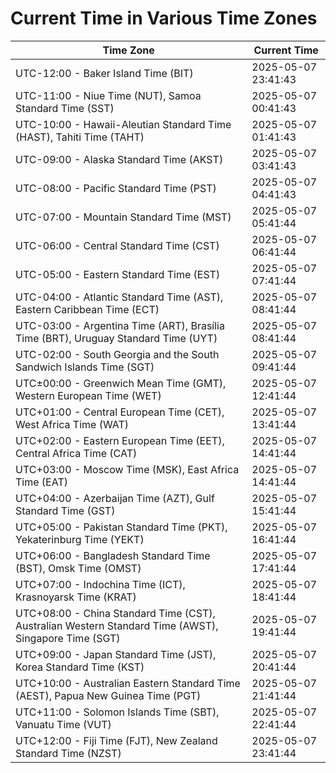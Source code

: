 # Current Time in Various Time Zones

| Time Zone | Current Time |
|-----------|--------------|
| UTC-12:00 - Baker Island Time (BIT) | 2025-05-07 23:41:43 |
| UTC-11:00 - Niue Time (NUT), Samoa Standard Time (SST) | 2025-05-07 00:41:43 |
| UTC-10:00 - Hawaii-Aleutian Standard Time (HAST), Tahiti Time (TAHT) | 2025-05-07 01:41:43 |
| UTC-09:00 - Alaska Standard Time (AKST) | 2025-05-07 03:41:43 |
| UTC-08:00 - Pacific Standard Time (PST) | 2025-05-07 04:41:43 |
| UTC-07:00 - Mountain Standard Time (MST) | 2025-05-07 05:41:44 |
| UTC-06:00 - Central Standard Time (CST) | 2025-05-07 06:41:44 |
| UTC-05:00 - Eastern Standard Time (EST) | 2025-05-07 07:41:44 |
| UTC-04:00 - Atlantic Standard Time (AST), Eastern Caribbean Time (ECT) | 2025-05-07 08:41:44 |
| UTC-03:00 - Argentina Time (ART), Brasília Time (BRT), Uruguay Standard Time (UYT) | 2025-05-07 08:41:44 |
| UTC-02:00 - South Georgia and the South Sandwich Islands Time (SGT) | 2025-05-07 09:41:44 |
| UTC±00:00 - Greenwich Mean Time (GMT), Western European Time (WET) | 2025-05-07 12:41:44 |
| UTC+01:00 - Central European Time (CET), West Africa Time (WAT) | 2025-05-07 13:41:44 |
| UTC+02:00 - Eastern European Time (EET), Central Africa Time (CAT) | 2025-05-07 14:41:44 |
| UTC+03:00 - Moscow Time (MSK), East Africa Time (EAT) | 2025-05-07 14:41:44 |
| UTC+04:00 - Azerbaijan Time (AZT), Gulf Standard Time (GST) | 2025-05-07 15:41:44 |
| UTC+05:00 - Pakistan Standard Time (PKT), Yekaterinburg Time (YEKT) | 2025-05-07 16:41:44 |
| UTC+06:00 - Bangladesh Standard Time (BST), Omsk Time (OMST) | 2025-05-07 17:41:44 |
| UTC+07:00 - Indochina Time (ICT), Krasnoyarsk Time (KRAT) | 2025-05-07 18:41:44 |
| UTC+08:00 - China Standard Time (CST), Australian Western Standard Time (AWST), Singapore Time (SGT) | 2025-05-07 19:41:44 |
| UTC+09:00 - Japan Standard Time (JST), Korea Standard Time (KST) | 2025-05-07 20:41:44 |
| UTC+10:00 - Australian Eastern Standard Time (AEST), Papua New Guinea Time (PGT) | 2025-05-07 21:41:44 |
| UTC+11:00 - Solomon Islands Time (SBT), Vanuatu Time (VUT) | 2025-05-07 22:41:44 |
| UTC+12:00 - Fiji Time (FJT), New Zealand Standard Time (NZST) | 2025-05-07 23:41:44 |
